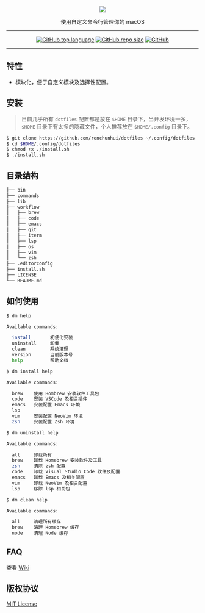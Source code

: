 <div align="center">
  <img src="https://s1.ax1x.com/2020/04/04/G0HZUs.png">
  <p>使用自定义命令行管理你的 macOS</p>
</div>

- - -

<p align="center">
  <a href="https://github.com/RenChunhui/"><img alt="GitHub top language" src="https://img.shields.io/github/languages/top/renchunhui/dotfiles.svg"></a>
  <a href="https://github.com/RenChunhui/"><img alt="GitHub repo size" src="https://img.shields.io/github/repo-size/renchunhui/dotfiles"></a>
  <a href="./LICENSE"><img alt="GitHub" src="https://img.shields.io/github/license/renchunhui/dotfiles"></a>
</p>

- - -

特性
---
* 模块化，便于自定义模块及选择性配置。

安装
---

> 目前几乎所有 `dotfiles` 配置都是放在 `$HOME` 目录下，当开发环境一多，`$HOME` 目录下有太多的隐藏文件，个人推荐放在 `$HOME/.config` 目录下。

``` sh
$ git clone https://github.com/renchunhui/dotfiles ~/.config/dotfiles
$ cd $HOME/.config/dotfiles
$ chmod +x ./install.sh
$ ./install.sh
```

目录结构
---

``` bash
├── bin
├── commands
├── lib
├── workflow
│   ├── brew      
│   ├── code      
│   ├── emacs
│   ├── git
│   ├── iterm
│   ├── lsp
│   ├── os
│   ├── vim
│   └── zsh
├── .editorconfig
├── install.sh
├── LICENSE
└── README.md
```

如何使用
---

``` sh
$ dm help

Available commands:

  install       初使化安装
  uninstall     卸载
  clean         系统清理
  version       当前版本号
  help          帮助文档
```

``` sh
$ dm install help

Available commands:

  brew    使用 Hombrew 安装软件工具包
  code    安装 VSCode 及相关插件
  emacs   安装配置 Emacs 环境
  lsp
  vim     安装配置 NeoVim 环境
  zsh     安装配置 Zsh 环境
```

``` sh
$ dm uninstall help

Available commands:

  all     卸载所有
  brew    卸载 Homebrew 安装软件及工具
  zsh     清除 zsh 配置
  code    卸载 Visual Studio Code 软件及配置
  emacs   卸载 Emacs 及相关配置
  vim     卸载 NeoVim 及相关配置
  lsp     移除 lsp 相关包
```

``` sh
$ dm clean help

Available commands:

  all     清理所有缓存
  brew    清理 Homebrew 缓存
  node    清理 Node 缓存
```

FAQ
---
查看 [Wiki](https://github.com/RenChunhui/dotfiles/wiki)

版权协议
---

[MIT License](./LICENSE)
